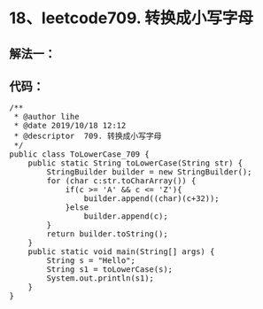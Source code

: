 # 18、leetcode709. 转换成小写字母
解法一：
--  
代码： 
--
<pre>
/**
 * @author lihe
 * @date 2019/10/18 12:12
 * @descriptor  709. 转换成小写字母
 */
public class ToLowerCase_709 {
    public static String toLowerCase(String str) {
        StringBuilder builder = new StringBuilder();
        for (char c:str.toCharArray()) {
            if(c >= 'A' && c <= 'Z'){
                builder.append((char)(c+32));
            }else
                builder.append(c);
        }
        return builder.toString();
    }
    public static void main(String[] args) {
        String s = "Hello";
        String s1 = toLowerCase(s);
        System.out.println(s1);
    }
}
</pre>
